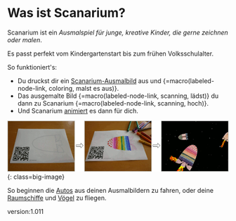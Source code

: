 # Was ist Scanarium?

Scanarium ist ein _Ausmalspiel für junge, kreative Kinder, die gerne zeichnen oder malen_.

Es passt perfekt vom Kindergartenstart bis zum frühen Volksschulalter.

So funktioniert's:

* Du druckst dir ein [Scanarium-Ausmalbild](https://scanarium.com/coloring-pages.html) aus und {=macro(labeled-node-link, coloring, malst es aus)}.
* Das ausgemalte Bild {=macro(labeled-node-link, scanning, lädst)} du dann zu Scanarium {=macro(labeled-node-link, scanning, hoch)}.
* Und Scanarium [animiert](https://demo.scanarium.com/) es dann für dich.

![Scanarium worflow](images/bait.gif){: class=big-image}

So beginnen die [Autos](https://demo.scanarium.com/?scene=highway) aus deinen Ausmalbildern zu fahren, oder deine [Raumschiffe](https://demo.scanarium.com/?scene=space) und [Vögel](https://demo.scanarium.com/?scene=balloons) zu fliegen.

version:1.011
